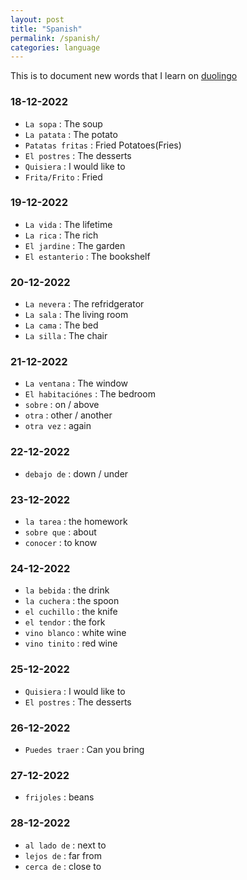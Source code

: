 ```yaml
---
layout: post
title: "Spanish"
permalink: /spanish/
categories: language
---
```


This is to document new words that I learn on [duolingo](https://www.duolingo.com/profile/viksri)

### 18-12-2022
- `La sopa` : The soup
- `La patata` : The potato
- `Patatas fritas` : Fried Potatoes(Fries)
- `El postres` : The desserts
- `Quisiera` : I would like to
- `Frita/Frito` : Fried

### 19-12-2022
- `La vida` : The lifetime
- `La rica` : The rich
- `El jardine` : The garden
- `El estanterio` : The bookshelf

### 20-12-2022
- `La nevera` : The refridgerator
- `La sala` : The living room
- `La cama` : The bed
- `La silla` : The chair

### 21-12-2022
- `La ventana` : The window
- `El habitaciónes` : The bedroom
- `sobre` : on / above
- `otra` : other / another
- `otra vez` : again

### 22-12-2022
- `debajo de` : down / under

### 23-12-2022
- `la tarea` : the homework
- `sobre que` : about
- `conocer` : to know 

### 24-12-2022
- `la bebida` : the drink
- `la cuchera` : the spoon
- `el cuchillo` : the knife
- `el tendor` : the fork
- `vino blanco` : white wine
- `vino tinito` : red wine

### 25-12-2022
- `Quisiera` : I would like to
- `El postres` : The desserts

### 26-12-2022
- `Puedes traer` : Can you bring

### 27-12-2022
- `frijoles` : beans

### 28-12-2022
- `al lado de` : next to
- `lejos de` : far from
- `cerca de` : close to
